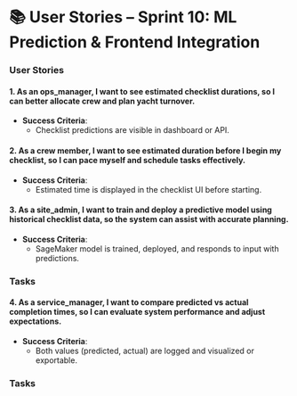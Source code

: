 
# 📚 User Stories – Sprint 10: ML Prediction & Frontend Integration

### User Stories

#### 1. As an **ops_manager**, I want to see estimated checklist durations, so I can better allocate crew and plan yacht turnover.
- **Success Criteria**:
  - Checklist predictions are visible in dashboard or API.

#### 2. As a **crew** member, I want to see estimated duration before I begin my checklist, so I can pace myself and schedule tasks effectively.
- **Success Criteria**:
  - Estimated time is displayed in the checklist UI before starting.

#### 3. As a **site_admin**, I want to train and deploy a predictive model using historical checklist data, so the system can assist with accurate planning.
- **Success Criteria**:
  - SageMaker model is trained, deployed, and responds to input with predictions.



### Tasks
#### 4. As a **service_manager**, I want to compare predicted vs actual completion times, so I can evaluate system performance and adjust expectations.
- **Success Criteria**:
  - Both values (predicted, actual) are logged and visualized or exportable.


### Tasks

